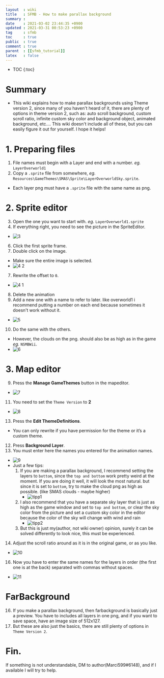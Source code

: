 ```yaml
---
layout  : wiki
title   : SFMB - How to make parallax background
summary : 
date    : 2021-03-02 23:44:35 +0900
updated : 2021-03-31 00:53:23 +0900
tag     : sfmb
toc     : true
public  : true
comment : true
parent  : [[sfmb_tutorial]]
latex   : false
---
```

* TOC
{:toc}

# Summary
- This wiki explains how to make parallax backgrounds using Theme version 2, since many of you haven't heard of it, there are plenty of options in theme version 2, such as: auto scroll background, custom scroll ratio, infinite custom sky color and background object, animated background, etc.... This wiki doesn't include all of these, but you can easily figure it out for yourself. I hope it helps!  

# 1. Preparing files
1. File names must begin with a Layer and end with a number. *eg.* `LayerOverworld1`
2. Copy a `.sprite` file from somewhere, *eg.* `Resources\GameThemes\SMAS\Sprite\LayerOverworldSky.sprite`.
- Each layer png must have a `.sprite` file with the same name as png.

# 2. Sprite editor
3. Open the one you want to start with. *eg.* `LayerOverworld1.sprite`
5. If everything right, you need to see the picture in the SpriteEditor. 
- ![3](/post-img/wiki/sfmb_betatest_how_to_make_parallax_background/109678525-0e5e5d00-7bbe-11eb-9aa6-08c3ec84c983.png)
6. Click the first sprite frame.
8. Double click on the image.
- Make sure the entire image is selected.
- ![4 2](/post-img/wiki/sfmb_betatest_how_to_make_parallax_background/109678507-0b636c80-7bbe-11eb-9ee9-6157f94d8f75.png)
7. Rewrite the offset to `0`.
- ![4 1](/post-img/wiki/sfmb_betatest_how_to_make_parallax_background/109678524-0e5e5d00-7bbe-11eb-90b8-45606f601478.png)
8. Delete the animation
9. Add a new one with a name to refer to later. like overworld1 i recommend putting a number on each end because sometimes it doesn't work without it.
- ![5](/post-img/wiki/sfmb_betatest_how_to_make_parallax_background/109678521-0dc5c680-7bbe-11eb-89e5-641f80611c49.png)
10. Do the same with the others. 
- However, the clouds on the png. should also be as high as in the game *eg.* `NSMBWii`.
- ![6](/post-img/wiki/sfmb_betatest_how_to_make_parallax_background/109678519-0dc5c680-7bbe-11eb-84d0-381bb8c356a2.png)

# 3. Map editor
9. Press the **Manage GameThemes** button in the mapeditor.
- ![7](/post-img/wiki/sfmb_betatest_how_to_make_parallax_background/109678518-0d2d3000-7bbe-11eb-8af8-74484d40bd37.png)
11. You need to set the `Theme Version` to **2**
- ![8](/post-img/wiki/sfmb_betatest_how_to_make_parallax_background/109678517-0c949980-7bbe-11eb-8269-8ab5fd57b2f6.png)
13. Press the **Edit ThemeDefinitions**.
- You can only rewrite if you have permission for the theme or it’s a custom theme.
12. Press **Background Layer**. 
13. You must enter here the names you entered for the animation names.
- ![9](/post-img/wiki/sfmb_betatest_how_to_make_parallax_background/109678506-0acad600-7bbe-11eb-9336-ffb279060458.png)
- Just a few tips:
	1. If you are making a parallax background, I recommend setting the layers to `bottom`, since the `top and bottom` work pretty weird at the moment. If you are doing it well, it will look the most natural. but since it is set to `bottom`, try to make the cloud png as high as possible. (like SMAS clouds - maybe higher)
		- ![tipp1](/post-img/wiki/sfmb_betatest_how_to_make_parallax_background/109678513-0c949980-7bbe-11eb-996d-b70dc6786e50.png)
	3. I also recommend that you have a separate sky layer that is just as high as the game window and set to `top and bottom`, or clear the sky color from the picture and set a custom sky color in the editor because the color of the sky will change with wind and rain
		- ![tipp2](/post-img/wiki/sfmb_betatest_how_to_make_parallax_background/109678503-0a323f80-7bbe-11eb-874a-4fb85e6f0e29.png)
	5. But this is just my(author, not wiki owner) opinion, surely it can be solved differently to look nice, this must be experienced.
14. Adjust the scroll ratio around as it is in the original game, or as you like.
- ![10](/post-img/wiki/sfmb_betatest_how_to_make_parallax_background/109678512-0bfc0300-7bbe-11eb-8a9d-03736c36f45d.png)
16. Now you have to enter the same names for the layers in order (the first one is at the back) separated with commas without spaces.
- ![11](/post-img/wiki/sfmb_betatest_how_to_make_parallax_background/109678510-0bfc0300-7bbe-11eb-950b-fca590cb76a7.png)

# FarBackground
16. If you make a parallax background, then farbackground is basically just a preview. You have to includes all layers in one png, and if you want to save space, have an image size of 512x127.
13. But these are also just the basics, there are still plenty of options in `Theme Version 2`.

# Fin.
If something is not understandable, DM to author(Marci599#6148), and if I available I will try to help.

